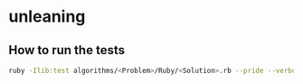 # unleaning

## How to run the tests
```bash
ruby -Ilib:test algorithms/<Problem>/Ruby/<Solution>.rb --pride --verbose
```
